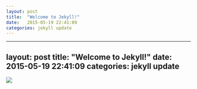 ```yaml
---
layout: post
title:  "Welcome to Jekyll!"
date:   2015-05-19 22:41:09
categories: jekyll update
---
```

---
layout: post
title:  "Welcome to Jekyll!"
date:   2015-05-19 22:41:09
categories: jekyll update
---
<html>
<body>
<img src="http://ndrive.naver.com/#fileId=326644866245140:9846815&MSGN=ACTION_GET_LIST_111&MSGV=L0ltYWdlLw--&PAGEV=1.jpg" />
</body>
</html>
